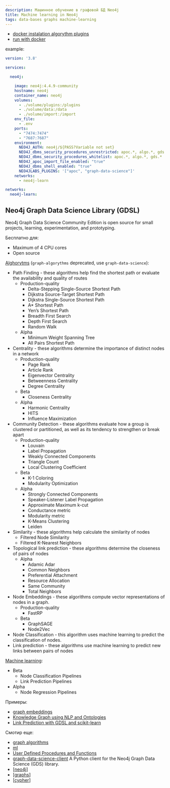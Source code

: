 ```yaml
---
description: Машинное обучение в графовой БД Neo4j
title: Machine learning in Neo4j
tags: data-bases graphs machine-learning
---
```

- [docker instalation algorythm plugins](https://neo4j.com/docs/operations-manual/current/docker/)
- [run with docker](https://neo4j.com/labs/kafka/4.0/docker/)

example:

```yml
version: '3.8'

services:

  neo4j:

    image: neo4j:4.4.9-community
    hostname: neo4j
    container_name: neo4j
    volumes:
      - ./volume/plugins:/plugins
      - ./volume/data:/data
      - ./volume/import:/import
    env_file:
      - .env
    ports:
      - "7474:7474"
      - "7687:7687"
    environment:
      NEO4J_AUTH: neo4j/${PASS?Variable not set}
      NEO4J_dbms_security_procedures_unrestricted: apoc.*, algo.*, gds.*
      NEO4J_dbms_security_procedures_whitelist: apoc.*, algo.*, gds.*
      NEO4J_apoc_import_file_enabled: "true"
      NEO4J_dbms_shell_enabled: "true"
      NEO4JLABS_PLUGINS: '["apoc", "graph-data-science"]'
    networks:
      - neo4j-learn

networks:
  neo4j-learn:
```

## Neo4j Graph Data Science Library (GDSL)

Neo4j Graph Data Science Community Edition is open source for small projects, learning, experimentation, and prototyping.

Бесплатно для:

- Maximum of 4 CPU cores
- Open source

[Alghorytms](https://neo4j.com/developer/graph-data-science/graph-algorithms/) (`graph-algorythms` deprecated, use `graph-data-science`):

- Path Finding - these algorithms help find the shortest path or evaluate the availability and quality of routes
  - Production-quality
    - Delta-Stepping Single-Source Shortest Path
    - Dijkstra Source-Target Shortest Path
    - Dijkstra Single-Source Shortest Path
    - A* Shortest Path
    - Yen’s Shortest Path
    - Breadth First Search
    - Depth First Search
    - Random Walk
  - Alpha
    - Minimum Weight Spanning Tree
    - All Pairs Shortest Path
- Centrality - these algorithms determine the importance of distinct nodes in a network
  - Production-quality
    - Page Rank
    - Article Rank
    - Eigenvector Centrality
    - Betweenness Centrality
    - Degree Centrality
  - Beta
    - Closeness Centrality
  - Alpha
    - Harmonic Centrality
    - HITS
    - Influence Maximization
- Community Detection - these algorithms evaluate how a group is clustered or partitioned, as well as its tendency to strengthen or break apart
  - Production-quality
    - Louvain
    - Label Propagation
    - Weakly Connected Components
    - Triangle Count
    - Local Clustering Coefficient
  - Beta
    - K-1 Coloring
    - Modularity Optimization
  - Alpha
    - Strongly Connected Components
    - Speaker-Listener Label Propagation
    - Approximate Maximum k-cut
    - Conductance metric
    - Modularity metric
    - K-Means Clustering
    - Leiden
- Similarity - these algorithms help calculate the similarity of nodes
  - Filtered Node Similarity
  - Filtered K-Nearest Neighbors
- Topological link prediction - these algorithms determine the closeness of pairs of nodes
  - Alpha
    - Adamic Adar
    - Common Neighbors
    - Preferential Attachment
    - Resource Allocation
    - Same Community
    - Total Neighbors
- Node Embeddings - these algorithms compute vector representations of nodes in a graph.
  - Production-quality
    - FastRP
  - Beta
    - GraphSAGE
    - Node2Vec
- Node Classification - this algorithm uses machine learning to predict the classification of nodes.
- Link prediction - these algorithms use machine learning to predict new links between pairs of nodes

[Machine learning](https://neo4j.com/docs/graph-data-science/current/machine-learning/machine-learning/):

- Beta
  - Node Classification Pipelines
  - Link Prediction Pipelines
- Alpha
  - Node Regression Pipelines

Примеры:

- [graph embeddings](https://neo4j.com/developer/graph-data-science/applied-graph-embeddings/)
- [Knowledge Graph using NLP and Ontologies](https://neo4j.com/developer/graph-data-science/build-knowledge-graph-nlp-ontologies/)
- [Link Prediction with GDSL and scikit-learn](https://neo4j.com/developer/graph-data-science/link-prediction/scikit-learn/)

Смотир еще:

- [graph algorithms](https://neo4j.com/developer/graph-data-science/graph-algorithms/)
- [ml](https://neo4j.com/docs/graph-data-science/current/machine-learning/machine-learning/)
- [User Defined Procedures and Functions](https://neo4j.com/developer/cypher/procedures-functions/)
- [graph-data-science-client](https://github.com/neo4j/graph-data-science-client) A Python client for the Neo4j Graph Data Science (GDS) library.
- [[neo4j]]
- [[graphs]]
- [[cypher]]

[//begin]: # "Autogenerated link references for markdown compatibility"
[neo4j]: neo4j "Neo4j graph data base"
[graphs]: ../lists/graphs "Machine learning with graphs"
[cypher]: cypher "Cypher query language"
[//end]: # "Autogenerated link references"